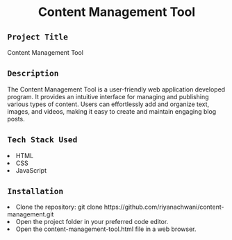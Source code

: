 <h1 align="center">
  <a href="# Content Management Tool"></a>
  Content Management Tool
</h1>

## `Project Title`
Content Management Tool

## `Description`
The Content Management Tool is a user-friendly web application developed program. It provides an intuitive interface for managing and publishing various types of content. Users can effortlessly add and organize text, images, and videos, making it easy to create and maintain engaging blog posts.

## `Tech Stack Used`
<li>HTML</li>
<li>CSS</li>
<li>JavaScript</li>

## `Installation`
<li>Clone the repository: git clone https://github.com/riyanachwani/content-management.git </li>
<li>Open the project folder in your preferred code editor.</li>
<li>Open the content-management-tool.html file in a web browser.</li>
